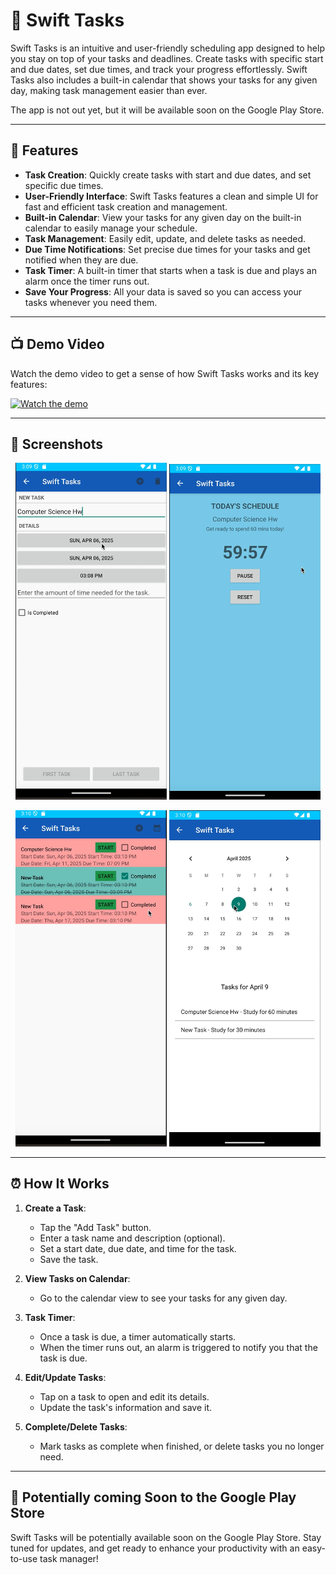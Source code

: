 # 📝 Swift Tasks

Swift Tasks is an intuitive and user-friendly scheduling app designed to help you stay on top of your tasks and deadlines. Create tasks with specific start and due dates, set due times, and track your progress effortlessly. Swift Tasks also includes a built-in calendar that shows your tasks for any given day, making task management easier than ever.

The app is not out yet, but it will be available soon on the Google Play Store.

---

## 🚀 Features

- **Task Creation**: Quickly create tasks with start and due dates, and set specific due times.
- **User-Friendly Interface**: Swift Tasks features a clean and simple UI for fast and efficient task creation and management.
- **Built-in Calendar**: View your tasks for any given day on the built-in calendar to easily manage your schedule.
- **Task Management**: Easily edit, update, and delete tasks as needed.
- **Due Time Notifications**: Set precise due times for your tasks and get notified when they are due.
- **Task Timer**: A built-in timer that starts when a task is due and plays an alarm once the timer runs out.
- **Save Your Progress**: All your data is saved so you can access your tasks whenever you need them.

---

## 📺 Demo Video

Watch the demo video to get a sense of how Swift Tasks works and its key features:

[![Watch the demo](https://img.youtube.com/vi/D27bZh9T6iA/0.jpg)](https://www.youtube.com/shorts/D27bZh9T6iA)

---

## 📸 Screenshots

<p align="center">
  <img src="screenshot1.png" alt="Swift Tasks UI 1" width="48%" />
  <img src="screenshot2.png" alt="Swift Tasks UI 2" width="48%" />
</p>

<p align="center">
  <img src="screenshot3.png" alt="Swift Tasks UI 3" width="48%" />
  <img src="screenshot4.png" alt="Swift Tasks UI 4" width="48%" />
</p>

---

## ⏰ How It Works

1. **Create a Task**:  
   - Tap the "Add Task" button.
   - Enter a task name and description (optional).
   - Set a start date, due date, and time for the task.
   - Save the task.

2. **View Tasks on Calendar**:  
   - Go to the calendar view to see your tasks for any given day.

3. **Task Timer**:  
   - Once a task is due, a timer automatically starts.
   - When the timer runs out, an alarm is triggered to notify you that the task is due.

4. **Edit/Update Tasks**:  
   - Tap on a task to open and edit its details.
   - Update the task's information and save it.

5. **Complete/Delete Tasks**:  
   - Mark tasks as complete when finished, or delete tasks you no longer need.

---

## 📅 Potentially coming Soon to the Google Play Store

Swift Tasks will be potentially available soon on the Google Play Store. Stay tuned for updates, and get ready to enhance your productivity with an easy-to-use task manager!

